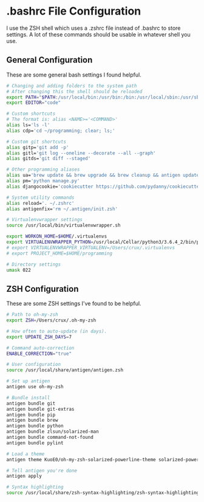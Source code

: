 
# .bashrc File Configuration

I use the ZSH shell which uses a .zshrc file instead of .bashrc to store settings. 
A lot of these commands should be usable in whatever shell you use.

## General Configuration

These are some general bash settings I found helpful.

```bash
# Changing and adding folders to the system path
# After changing this the shell should be reloaded
export PATH="$PATH:/usr/local/bin:/usr/bin:/bin:/usr/local/sbin:/usr/sbin:/sbin:<CUSTOM_PATH>:/Users/<USER>/programming"
export EDITOR="code"

# Custom shortcuts
# The format is: alias <NAME>='<COMMAND>'
alias ls='ls -l'
alias cdp='cd ~/programming; clear; ls;'

# Custom git shortcuts
alias gitp='git add -p'
alias gitl='git log --oneline --decorate --all --graph'
alias gitds='git diff --staged'

# Other programming aliases
alias ua='brew update && brew upgrade && brew cleanup && antigen update'
alias pm='python manage.py'
alias djangocookie='cookiecutter https://github.com/pydanny/cookiecutter-django'

# System utility commands
alias reload='. ~/.zshrc'
alias antigenfix='rm ~/.antigen/init.zsh'

# Virtualenvwrapper settings
source /usr/local/bin/virtualenvwrapper.sh

export WORKON_HOME=$HOME/.virtualenvs
export VIRTUALENVWRAPPER_PYTHON=/usr/local/Cellar/python3/3.6.4_2/bin/python3
# export VIRTUALENVWRAPPER_VIRTUALENV=/Users/crux/.virtualenvs
# export PROJECT_HOME=$HOME/programming

# Directory settings
umask 022
```


## ZSH Configuration

These are some ZSH settings I've found to be helpful.

```bash
# Path to oh-my-zsh
export ZSH=/Users/crux/.oh-my-zsh

# How often to auto-update (in days).
export UPDATE_ZSH_DAYS=7

# Command auto-correction
ENABLE_CORRECTION="true"

# User configuration
source /usr/local/share/antigen/antigen.zsh

# Set up antigen
antigen use oh-my-zsh

# Bundle install
antigen bundle git
antigen bundle git-extras
antigen bundle pip
antigen bundle brew
antigen bundle python
antigen bundle zlsun/solarized-man
antigen bundle command-not-found
antigen bundle pylint

# Load a theme
antigen theme KuoE0/oh-my-zsh-solarized-powerline-theme solarized-powerline

# Tell antigen you're done
antigen apply

# Syntax highlighting
source /usr/local/share/zsh-syntax-highlighting/zsh-syntax-highlighting.zsh
```